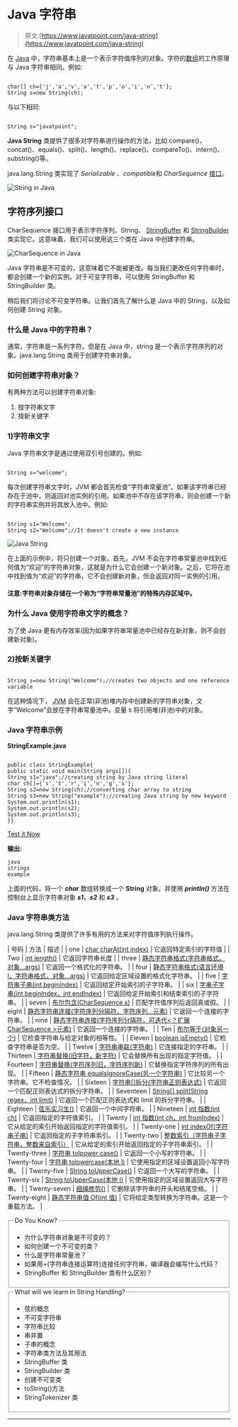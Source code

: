 # Java 字符串

> 原文:[https://www.javatpoint.com/java-string](https://www.javatpoint.com/java-string)

在 [Java](java-tutorial) 中，字符串基本上是一个表示字符值序列的对象。字符的[数组](array-in-java)的工作原理与 Java 字符串相同。例如:

```

char[] ch={'j','a','v','a','t','p','o','i','n','t'};
String s=new String(ch);

```

与以下相同:

```

String s="javatpoint";

```

**Java String** 类提供了很多对字符串进行操作的方法，比如 compare()、concat()、equals()、split()、length()、replace()、compareTo()、intern()、substring()等。

java.lang.String 类实现了 *Serializable* 、*compatible*和 *CharSequence* [接口](interface-in-java)。

![String in Java](../Images/97a6d2033f57bef581858c5af5af7f09.png)

## 字符序列接口

CharSequence 接口用于表示字符序列。String、 [StringBuffer](https://www.javatpoint.com/StringBuffer-class) 和 [StringBuilder](https://www.javatpoint.com/StringBuilder-class) 类实现它。这意味着，我们可以使用这三个类在 Java 中创建字符串。

![CharSequence in Java](../Images/fdb1f76e0c4bd0d9b2dcc7ad4c09489b.png)

Java 字符串是不可变的，这意味着它不能被更改。每当我们更改任何字符串时，都会创建一个新的实例。对于可变字符串，可以使用 StringBuffer 和 StringBuilder 类。

稍后我们将讨论不可变字符串。让我们首先了解什么是 Java 中的 String，以及如何创建 String 对象。

### 什么是 Java 中的字符串？

通常，字符串是一系列字符。但是在 Java 中，string 是一个表示字符序列的对象。java.lang.String 类用于创建字符串对象。

### 如何创建字符串对象？

有两种方法可以创建字符串对象:

1.  按字符串文字
2.  按新关键字

### 1)字符串文字

Java 字符串文字是通过使用双引号创建的。例如:

```

String s="welcome";

```

每次创建字符串文字时，JVM 都会首先检查“字符串常量池”。如果该字符串已经存在于池中，则返回对池实例的引用。如果池中不存在该字符串，则会创建一个新的字符串实例并将其放入池中。例如:

```

String s1="Welcome";
String s2="Welcome";//It doesn't create a new instance

```

![Java String](../Images/be444f010ebe755ef09593cc4456e9c9.png)

在上面的示例中，将只创建一个对象。首先，JVM 不会在字符串常量池中找到任何值为“欢迎”的字符串对象，这就是为什么它会创建一个新对象。之后，它将在池中找到值为“欢迎”的字符串，它不会创建新对象，但会返回对同一实例的引用。

#### 注意:字符串对象存储在一个称为“字符串常量池”的特殊内存区域中。

### 为什么 Java 使用字符串文字的概念？

为了使 Java 更有内存效率(因为如果字符串常量池中已经存在新对象，则不会创建新对象)。

### 2)按新关键字

```

String s=new String("Welcome");//creates two objects and one reference variable

```

在这种情况下， [JVM](jvm-java-virtual-machine) 会在正常(非池)堆内存中创建新的字符串对象，文字“Welcome”会放在字符串常量池中。变量 s 将引用堆(非池)中的对象。

### Java 字符串示例

**StringExample.java**

```

public class StringExample{  
public static void main(String args[]){  
String s1="java";//creating string by Java string literal  
char ch[]={'s','t','r','i','n','g','s'};  
String s2=new String(ch);//converting char array to string  
String s3=new String("example");//creating Java string by new keyword  
System.out.println(s1);  
System.out.println(s2);  
System.out.println(s3);  
}}  

```

[Test it Now](https://www.javatpoint.com/opr/test.jsp?filename=StringExample)

**输出:**

```
java
strings
example

```

上面的代码，将一个 ***char*** 数组转换成一个 **String** 对象。并使用 ***println()*** 方法在控制台上显示字符串对象 ***s1、s2*** 和 ***s3*** 。

### Java 字符串类方法

java.lang.String 类提供了许多有用的方法来对字符值序列执行操作。

| 号码 | 方法 | 描述 |
| one | [char charAt(int index)](java-string-charat) | 它返回特定索引的字符值 |
| Two | [int length()](java-string-length) | 它返回字符串长度 |
| three | [静态字符串格式(字符串格式，对象...args)](java-string-format) | 它返回一个格式化的字符串。 |
| four | [静态字符串格式(语言环境 l，字符串格式，对象...args)](java-string-format) | 它返回给定区域设置的格式化字符串。 |
| five | [字符串子串(int beginIndex)](java-string-substring) | 它返回给定开始索引的子字符串。 |
| six | [字串子字串(int beginIndex，int endIndex)](java-string-substring) | 它返回给定开始索引和结束索引的子字符串。 |
| seven | [布尔包含(CharSequence s)](java-string-contains) | 匹配字符值序列后返回真或假。 |
| eight | [静态字符串连接(字符序列分隔符，字符序列...元素)](java-string-join) | 它返回一个连接的字符串。 |
| nine | [静态字符串连接(字符序列分隔符，可迭代<？扩展 CharSequence >元素)](java-string-join) | 它返回一个连接的字符串。 |
| Ten | [布尔等于(对象另一个)](java-string-equals) | 它检查字符串与给定对象的相等性。 |
| Eleven | [boolean isEmpty()](java-string-isempty) | 它检查字符串是否为空。 |
| Twelve | [字符串串联(字符串)](java-string-concat) | 它连接指定的字符串。 |
| Thirteen | [字符串替换(旧字符，新字符)](java-string-replace) | 它会替换所有出现的指定字符值。 |
| Fourteen | [字符串替换(字符序列旧，字符序列新)](java-string-replace) | 它替换指定字符序列的所有出现。 |
| Fifteen | [静态字符串 equalsIgnoreCase(另一个字符串)](java-string-equalsignorecase) | 它比较另一个字符串。它不检查情况。 |
| Sixteen | [字符串[]拆分(字符串正则表达式)](java-string-split) | 它返回一个匹配正则表达式的拆分字符串。 |
| Seventeen | [String[] split(String regex，int limit)](java-string-split) | 它返回一个匹配正则表达式和 limit 的拆分字符串。 |
| Eighteen | [弦乐实习生()](java-string-intern) | 它返回一个中间字符串。 |
| Nineteen | [int 指数(int ch)](java-string-indexof) | 它返回指定的字符值索引。 |
| Twenty | [int 指数(int ch，int fromIndex)](java-string-indexof) | 它从给定的索引开始返回指定的字符值索引。 |
| Twenty-one | [int indexOf(字符串子串)](java-string-indexof) | 它返回指定的子字符串索引。 |
| Twenty-two | [整数索引（字符串子字符串，整数来自索引）](java-string-indexof) | 它从给定的索引开始返回指定的子字符串索引。 |
| Twenty-three | [字符串 tolpower case()](java-string-tolowercase) | 它返回一个小写的字符串。 |
| Twenty-four | [字符串 tolowercase(本地 l)](java-string-tolowercase) | 它使用指定的区域设置返回小写字符串。 |
| Twenty-five | [String toUpperCase()](java-string-touppercase) | 它返回一个大写的字符串。 |
| Twenty-six | [String toUpperCase(本地 l)](java-string-touppercase) | 它使用指定的区域设置返回大写字符串。 |
| Twenty-seven | [细绳修剪()](java-string-trim) | 它删除该字符串的开头和结尾空格。 |
| Twenty-eight | [静态字符串值 Of(int 值)](java-string-valueof) | 它将给定类型转换为字符串。这是一个重载方法。 |

<fieldset><legend class="legendfont">Do You Know?</legend>

*   为什么字符串对象是不可变的？
*   如何创建一个不可变的类？
*   什么是字符串常量池？
*   如果用+(字符串连接运算符)连接任何字符串，编译器会编写什么代码？
*   StringBuffer 和 StringBuilder 类有什么区别？

</fieldset>

<fieldset><legend class="legendfont">What will we learn in String Handling?</legend>

*   弦的概念
*   不可变字符串
*   字符串比较
*   串并置
*   子串的概念
*   字符串类方法及其用法
*   StringBuffer 类
*   StringBuilder 类
*   创建不可变类
*   toString()方法
*   StringTokenizer 类

</fieldset>

* * *